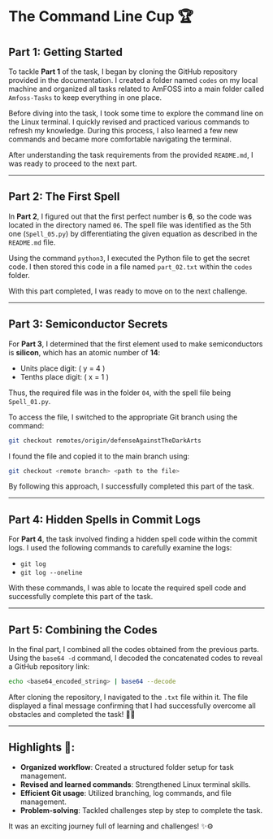 
# The Command Line Cup 🏆

## Part 1: Getting Started
To tackle **Part 1** of the task, I began by cloning the GitHub repository provided in the documentation. I created a folder named `codes` on my local machine and organized all tasks related to AmFOSS into a main folder called `Amfoss-Tasks` to keep everything in one place.

Before diving into the task, I took some time to explore the command line on the Linux terminal. I quickly revised and practiced various commands to refresh my knowledge. During this process, I also learned a few new commands and became more comfortable navigating the terminal.

After understanding the task requirements from the provided `README.md`, I was ready to proceed to the next part.

---

## Part 2: The First Spell
In **Part 2**, I figured out that the first perfect number is **6**, so the code was located in the directory named `06`. The spell file was identified as the 5th one (`Spell_05.py`) by differentiating the given equation as described in the `README.md` file.

Using the command `python3`, I executed the Python file to get the secret code. I then stored this code in a file named `part_02.txt` within the `codes` folder.

With this part completed, I was ready to move on to the next challenge.

---

## Part 3: Semiconductor Secrets
For **Part 3**, I determined that the first element used to make semiconductors is **silicon**, which has an atomic number of **14**:
- Units place digit: \( y = 4 \)
- Tenths place digit: \( x = 1 \)

Thus, the required file was in the folder `04`, with the spell file being `Spell_01.py`.

To access the file, I switched to the appropriate Git branch using the command:
```bash
git checkout remotes/origin/defenseAgainstTheDarkArts
```
I found the file and copied it to the main branch using:
```bash
git checkout <remote branch> <path to the file>
```
By following this approach, I successfully completed this part of the task.

---

## Part 4: Hidden Spells in Commit Logs
For **Part 4**, the task involved finding a hidden spell code within the commit logs. I used the following commands to carefully examine the logs:
- `git log`
- `git log --oneline`

With these commands, I was able to locate the required spell code and successfully complete this part of the task.

---

## Part 5: Combining the Codes
In the final part, I combined all the codes obtained from the previous parts. Using the `base64 -d` command, I decoded the concatenated codes to reveal a GitHub repository link:
```bash
echo <base64_encoded_string> | base64 --decode
```

After cloning the repository, I navigated to the `.txt` file within it. The file displayed a final message confirming that I had successfully overcome all obstacles and completed the task! 🎉✨

---

## Highlights 🌟:
- **Organized workflow**: Created a structured folder setup for task management.
- **Revised and learned commands**: Strengthened Linux terminal skills.
- **Efficient Git usage**: Utilized branching, log commands, and file management.
- **Problem-solving**: Tackled challenges step by step to complete the task.

It was an exciting journey full of learning and challenges! ✨⚙️

